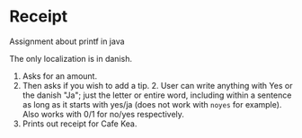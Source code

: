# Receipt
Assignment about printf in java

The only localization is in danish.

1. Asks for an amount.
2. Then asks  if you wish to add a tip.
    2. User can write anything with Yes or the danish "Ja"; just the letter or entire word, including within a sentence as long as it starts with yes/ja (does not work with `noyes` for example). Also works with 0/1 for no/yes respectively.
3. Prints out receipt for Cafe Kea.

